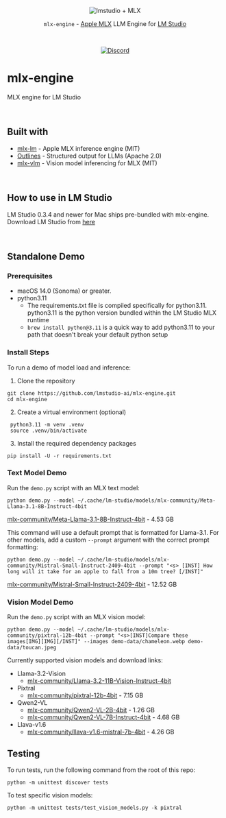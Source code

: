 <p align="center">
  <picture> 
    <img alt="lmstudio + MLX" src="https://github.com/user-attachments/assets/128bf3ba-d8d6-4fc8-85c9-4d0113ba5499">
  </picture>
</p>

<p align="center"><bold><code>mlx-engine</code> - <a href="https://github.com/ml-explore/mlx">Apple MLX</a> LLM Engine for <a href="https://lmstudio.ai/">LM Studio</a></bold></p>
<br/>
<p align="center"><a href="https://discord.gg/aPQfnNkxGC"><img alt="Discord" src="https://img.shields.io/discord/1110598183144399058?logo=discord&style=flat&logoColor=white"></a></p>

# mlx-engine
MLX engine for LM Studio

<br/>

## Built with
- [mlx-lm](https://github.com/ml-explore/mlx-examples) - Apple MLX inference engine (MIT)
- [Outlines](https://github.com/dottxt-ai/outlines) - Structured output for LLMs (Apache 2.0)
- [mlx-vlm](https://github.com/Blaizzy/mlx-vlm) - Vision model inferencing for MLX (MIT)

<br/>

## How to use in LM Studio
LM Studio 0.3.4 and newer for Mac ships pre-bundled with mlx-engine.
Download LM Studio from [here](https://lmstudio.ai/download?os=mac)

<br/>

## Standalone Demo

### Prerequisites

- macOS 14.0 (Sonoma) or greater.
- python3.11
  - The requirements.txt file is compiled specifically for python3.11. python3.11 is the python version bundled within the LM Studio MLX runtime
  - `brew install python@3.11` is a quick way to add python3.11 to your path that doesn't break your default python setup

### Install Steps
To run a demo of model load and inference:
1. Clone the repository
```
git clone https://github.com/lmstudio-ai/mlx-engine.git
cd mlx-engine
```
2. Create a virtual environment (optional)
```
 python3.11 -m venv .venv
 source .venv/bin/activate
```
3. Install the required dependency packages
```
pip install -U -r requirements.txt
```

### Text Model Demo
Run the `demo.py` script with an MLX text model:
```
python demo.py --model ~/.cache/lm-studio/models/mlx-community/Meta-Llama-3.1-8B-Instruct-4bit 
```
[mlx-community/Meta-Llama-3.1-8B-Instruct-4bit](https://model.lmstudio.ai/download/mlx-community/Meta-Llama-3.1-8B-Instruct-4bit) - 4.53 GB

This command will use a default prompt that is formatted for Llama-3.1. For other models, add a custom `--prompt` argument with the correct prompt formatting:
```
python demo.py --model ~/.cache/lm-studio/models/mlx-community/Mistral-Small-Instruct-2409-4bit --prompt "<s> [INST] How long will it take for an apple to fall from a 10m tree? [/INST]"
```
[mlx-community/Mistral-Small-Instruct-2409-4bit](https://model.lmstudio.ai/download/mlx-community/Mistral-Small-Instruct-2409-4bit) - 12.52 GB

### Vision Model Demo
Run the `demo.py` script with an MLX vision model:
```
python demo.py --model ~/.cache/lm-studio/models/mlx-community/pixtral-12b-4bit --prompt "<s>[INST]Compare these images[IMG][IMG][/INST]" --images demo-data/chameleon.webp demo-data/toucan.jpeg
```
Currently supported vision models and download links:
 - Llama-3.2-Vision
   - [mlx-community/Llama-3.2-11B-Vision-Instruct-4bit](https://model.lmstudio.ai/download/mlx-community/Llama-3.2-11B-Vision-Instruct-4bit)
 - Pixtral
   - [mlx-community/pixtral-12b-4bit](https://model.lmstudio.ai/download/mlx-community/pixtral-12b-4bit) - 7.15 GB
 - Qwen2-VL
   - [mlx-community/Qwen2-VL-2B-4bit](https://model.lmstudio.ai/download/mlx-community/Qwen2-VL-2B-4bit) - 1.26 GB
   - [mlx-community/Qwen2-VL-7B-Instruct-4bit](https://model.lmstudio.ai/download/mlx-community/Qwen2-VL-7B-Instruct-4bit) - 4.68 GB
 - Llava-v1.6
   - [mlx-community/llava-v1.6-mistral-7b-4bit](https://model.lmstudio.ai/download/mlx-community/llava-v1.6-mistral-7b-4bit) - 4.26 GB

## Testing

To run tests, run the following command from the root of this repo:
```
python -m unittest discover tests
```

To test specific vision models:
```
python -m unittest tests/test_vision_models.py -k pixtral
```